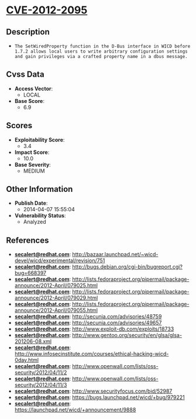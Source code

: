 
# [CVE-2012-2095](http://bazaar.launchpad.net/~wicd-devel/wicd/experimental/revision/751)

## Description

- `The SetWiredProperty function in the D-Bus interface in WICD before 1.7.2 allows local users to write arbitrary configuration settings and gain privileges via a crafted property name in a dbus message.`

## Cvss Data

- **Access Vector**:
  - LOCAL
- **Base Score**:
  - 6.9

## Scores

- **Exploitability Score**:
  - 3.4
- **Impact Score**:
  - 10.0
- **Base Severity**:
  - MEDIUM

## Other Information

- **Publish Date**:
  - 2014-04-07 15:55:04
- **Vulnerability Status**:
  - Analyzed

## References

- **secalert@redhat.com**: http://bazaar.launchpad.net/~wicd-devel/wicd/experimental/revision/751
- **secalert@redhat.com**: http://bugs.debian.org/cgi-bin/bugreport.cgi?bug=668397
- **secalert@redhat.com**: http://lists.fedoraproject.org/pipermail/package-announce/2012-April/079025.html
- **secalert@redhat.com**: http://lists.fedoraproject.org/pipermail/package-announce/2012-April/079029.html
- **secalert@redhat.com**: http://lists.fedoraproject.org/pipermail/package-announce/2012-April/079055.html
- **secalert@redhat.com**: http://secunia.com/advisories/48759
- **secalert@redhat.com**: http://secunia.com/advisories/49657
- **secalert@redhat.com**: http://www.exploit-db.com/exploits/18733
- **secalert@redhat.com**: http://www.gentoo.org/security/en/glsa/glsa-201206-08.xml
- **secalert@redhat.com**: http://www.infosecinstitute.com/courses/ethical-hacking-wicd-0day.html
- **secalert@redhat.com**: http://www.openwall.com/lists/oss-security/2012/04/11/2
- **secalert@redhat.com**: http://www.openwall.com/lists/oss-security/2012/04/11/3
- **secalert@redhat.com**: http://www.securityfocus.com/bid/52987
- **secalert@redhat.com**: https://bugs.launchpad.net/wicd/+bug/979221
- **secalert@redhat.com**: https://launchpad.net/wicd/+announcement/9888
